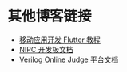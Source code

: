 # 其他博客链接

- [移动应用开发 Flutter 教程](https://thu-mobile-dev.github.io/book/)
- [NIPC 开发板文档](https://nipc-project.github.io/Book/)
- [Verilog Online Judge 平台文档](https://eevoj.github.io/book/)